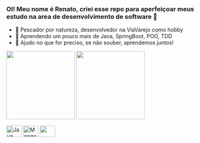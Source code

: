 ### OI! Meu nome é Renato, criei esse repo para aperfeiçoar meus estudo na area de desenvolvimento de software 👋


- 🔭 Pescador por natureza, desenvolvedor na ViaVarejo como hobby
- 🌱 Aprendendo um pouco mais de Java, SpringBoot, POO, TDD 
- 👯 Ajudo no que for preciso, se não souber, aprendemos juntos!

 <div><a href="https://github.com/renatoferrazs">
  <img height="180em" align="center" src="https://github-readme-stats.vercel.app/api?username=renatoferrazs&show_icons=true&theme=dark&include_all_commits=true&count_private=true&locate=es"/></a>
  <a href="https://github.com/renatoferrazs"><img height="180em" align="center"src="https://github-readme-stats.vercel.app/api/top-langs/?username=renatoferrazs&layout=compact&langs_count=7&theme=dark"/></a>
</div>
<div style="display: inline_block"><br>
<img align="center" alt="Java" height="30" width="40" src="https://icongr.am/devicon/java-original-wordmark.svg?size=400&color=000000">
<img align="center" alt="Mongo" height="30" width="40" src="https://icongr.am/devicon/mongodb-original-wordmark.svg?size=400&color=000000">
<img align="center" alt="" height="30" width="40" src="">

</div>
